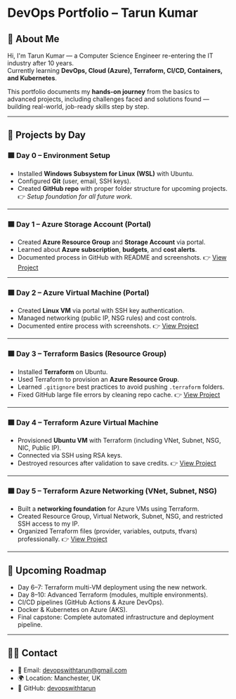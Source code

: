 # DevOps Portfolio – Tarun Kumar

## 👋 About Me
Hi, I'm Tarun Kumar — a Computer Science Engineer re-entering the IT industry after 10 years.  
Currently learning **DevOps, Cloud (Azure), Terraform, CI/CD, Containers, and Kubernetes**.

This portfolio documents my **hands-on journey** from the basics to advanced projects, including challenges faced and solutions found — building real-world, job-ready skills step by step.

---

## 📂 Projects by Day

### 🟩 Day 0 – Environment Setup
- Installed **Windows Subsystem for Linux (WSL)** with Ubuntu.
- Configured **Git** (user, email, SSH keys).
- Created **GitHub repo** with proper folder structure for upcoming projects.
👉 *Setup foundation for all future work.*

---

### 🟩 Day 1 – Azure Storage Account (Portal)
- Created **Azure Resource Group** and **Storage Account** via portal.
- Learned about **Azure subscription**, **budgets**, and **cost alerts**.
- Documented process in GitHub with README and screenshots.
👉 [View Project](./azure-storage/README.md)

---

### 🟩 Day 2 – Azure Virtual Machine (Portal)
- Created **Linux VM** via portal with SSH key authentication.
- Managed networking (public IP, NSG rules) and cost controls.
- Documented entire process with screenshots.
👉 [View Project](./azure-vm/README.md)

---

### 🟩 Day 3 – Terraform Basics (Resource Group)
- Installed **Terraform** on Ubuntu.
- Used Terraform to provision an **Azure Resource Group**.
- Learned `.gitignore` best practices to avoid pushing `.terraform` folders.
- Fixed GitHub large file errors by cleaning repo cache.
👉 [View Project](/terraform-iac/README.mdd)

---

### 🟩 Day 4 – Terraform Azure Virtual Machine
- Provisioned **Ubuntu VM** with Terraform (including VNet, Subnet, NSG, NIC, Public IP).
- Connected via SSH using RSA keys.
- Destroyed resources after validation to save credits.
👉 [View Project](./terraform-iac/day4-vm/README.md)

---

### 🟩 Day 5 – Terraform Azure Networking (VNet, Subnet, NSG)
- Built a **networking foundation** for Azure VMs using Terraform.
- Created Resource Group, Virtual Network, Subnet, NSG, and restricted SSH access to my IP.
- Organized Terraform files (provider, variables, outputs, tfvars) professionally.
👉 [View Project](./terraform-iac/day5-networking/README.md)

---

## 🚀 Upcoming Roadmap
- Day 6–7: Terraform multi-VM deployment using the new network.
- Day 8–10: Advanced Terraform (modules, multiple environments).
- CI/CD pipelines (GitHub Actions & Azure DevOps).
- Docker & Kubernetes on Azure (AKS).
- Final capstone: Complete automated infrastructure and deployment pipeline.

---

## 🧑‍💻 Contact
- 📧 Email: devopswithtarun@gmail.com  
- 🌍 Location: Manchester, UK  
- 🔗 GitHub: [devopswithtarun](https://github.com/devopswithtarun)


